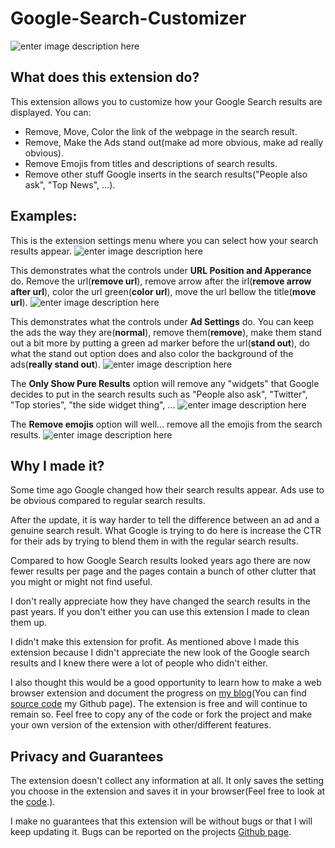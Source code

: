 # Google-Search-Customizer
![enter image description here](https://eecs.blog/wp-content/uploads/2020/09/icon280.png)

## What does this extension do?

This extension allows you to customize how your Google Search results are displayed. You can:

-   Remove, Move, Color the link of the webpage in the search result.
-   Remove, Make the Ads stand out(make ad more obvious, make ad really obvious).
-   Remove Emojis from titles and descriptions of search results.
-   Remove other stuff Google inserts in the search results("People also ask", "Top News",  …).

## Examples:

This is the extension settings menu where you can select how your search results appear. 
![enter image description here](https://eecs.blog/wp-content/uploads/2020/10/UI.png)


This demonstrates what the controls under **URL Position and Apperance** do. Remove the url(**remove url**), remove arrow after the irl(**remove arrow after url**), color the url green(**color url**), move the url bellow the title(**move url**). 
![enter image description here](https://eecs.blog/wp-content/uploads/2020/09/url-settings.png)


This demonstrates what the controls under **Ad Settings** do. You can keep the ads the way they are(**normal**), remove them(**remove**), make them stand out a bit more by putting a green ad marker before the url(**stand out**), do what the stand out option does and also color the background of the ads(**really stand out**).
![enter image description here](https://eecs.blog/wp-content/uploads/2020/09/ad-settings.png)


The **Only Show Pure Results** option will remove any "widgets" that Google decides to put in the search results such as "People also ask", "Twitter", "Top stories", "the side widget thing", ... 
![enter image description here](https://eecs.blog/wp-content/uploads/2020/09/show-only-pure-results.png)


The **Remove emojis** option will well... remove all the emojis from the search results.
![enter image description here](https://eecs.blog/wp-content/uploads/2020/09/remove-emojis.png)


## Why I made it?

Some time ago Google changed how their search results appear. Ads use to be obvious compared to regular search results.

After the update, it is way harder to tell the difference between an ad and a genuine search result. What Google is trying to do here is increase the CTR for their ads by trying to blend them in with the regular search results.

Compared to how Google Search results looked years ago there are now fewer results per page and the pages contain a bunch of other clutter that you might or might not find useful.

I don't really appreciate how they have changed the search results in the past years. If you don't either you can use this extension I made to clean them up.

I didn't make this extension for profit. As mentioned above I made this extension because I didn't appreciate the new look of the Google search results and I knew there were a lot of people who didn't either.

I also thought this would be a good opportunity to learn how to make a web browser extension and document the progress on [my blog](https://eecs.blog/)(You can find [source code](https://github.com/EECSB/Google-Search-Customizer) my Github page). The extension is free and will continue to remain so. Feel free to copy any of the code or fork the project and make your own version of the extension with other/different features. 

## Privacy and Guarantees

The extension doesn't collect any information at all. It only saves the setting you choose in the extension and saves it in your browser(Feel free to look at the [code](https://github.com/EECSB/Google-Search-Customizer).).

I make no guarantees that this extension will be without bugs or that I will keep updating it. Bugs can be reported on the projects [Github page](https://github.com/EECSB/Google-Search-Customizer/issues).
